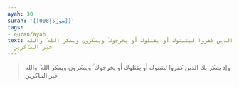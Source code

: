 ```yaml
---
ayah: 30
surah: '[[008|سورة]]'
tags:
- quran/ayah
text: وإذ يمكر بك الذين كفروا ليثبتوك أو يقتلوك أو يخرجوك ۚ ويمكرون ويمكر الله ۖ والله
  خير الماكرين
---
```

> وإذ يمكر بك الذين كفروا ليثبتوك أو يقتلوك أو يخرجوك ۚ ويمكرون ويمكر الله ۖ والله خير الماكرين
